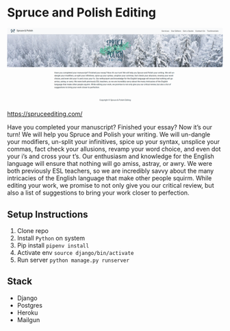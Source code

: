 # Spruce and Polish Editing

![Home page](media/github_sample.png?raw=true "Spruce and Polish")

https://spruceediting.com/


Have you completed your manuscript? Finished your essay? Now it’s our turn! We will help you Spruce and Polish your writing. We will un-dangle your modifiers, un-split your infinitives, spice up your syntax, unsplice your commas, fact check your allusions, revamp your word choice, and even dot your i’s and cross your t’s. Our enthusiasm and knowledge for the English language will ensure that nothing will go amiss, astray, or awry. We were both previously ESL teachers, so we are incredibly savvy about the many intricacies of the English language that make other people squirm. While editing your work, we promise to not only give you our critical review, but also a list of suggestions to bring your work closer to perfection.


## Setup Instructions

1. Clone repo
2. Install `Python` on system
3. Pip install `pipenv install`
4. Activate env `source django/bin/activate`
5. Run server `python manage.py runserver`

## Stack
- Django
- Postgres
- Heroku
- Mailgun